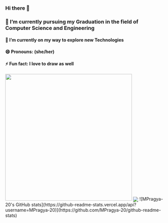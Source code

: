 ### Hi there 👋




###   🔭 I’m currently pursuing my Graduation in the field of Computer Science and Engineering
####  🌱 I’m currently on my way to explore new Technologies
####  😄 Pronouns: (she/her)
####  ⚡ Fun fact: I love to draw as well

<img src="https://github-readme-stats.vercel.app/api?username=MPragya-20&show_icons=true&theme=ADD_THEME_HERE" width="400">
<img align="center" src="https://github-readme-stats.vercel.app/api/top-langs/?username=MPragya-20&theme=<THEME_NAME>" />
![MPragya-20's GitHub stats](https://github-readme-stats.vercel.app/api?username=MPragya-20)](https://github.com/MPragya-20/github-readme-stats)


